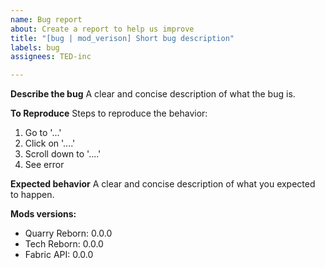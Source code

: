 ```yaml
---
name: Bug report
about: Create a report to help us improve
title: "[bug | mod_verison] Short bug description"
labels: bug
assignees: TED-inc

---
```


**Describe the bug**
A clear and concise description of what the bug is.

**To Reproduce**
Steps to reproduce the behavior:
1. Go to '...'
2. Click on '....'
3. Scroll down to '....'
4. See error

**Expected behavior**
A clear and concise description of what you expected to happen.

**Mods versions:**
 - Quarry Reborn: 0.0.0
 - Tech Reborn: 0.0.0
 - Fabric API: 0.0.0
